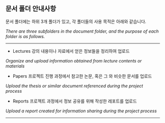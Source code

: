 ## 문서 폴더 안내사항
문서 폴더에는 하위 3개 폴더가 있고, 각 폴더들의 사용 목적은 아래와 같습니다.

_There are three subfolders in the document folder, and the purpose of each folder is as follows._

---

 - Lectures
 강의 내용이나 자료에서 얻은 정보들을 정리하여 업로드
 
 _Organize and upload information obtained from lecture contents or materials_
 
 - Papers
 프로젝트 진행 과정에서 참고한 논문, 혹은 그 와 비슷한 문서를 업로드
 
 _Upload the thesis or similar document referenced during the project process_
 
 - Reports
 프로젝트 과정에서 정보 공유를 위해 작성한 레포트를 업로드
 
_Upload a report created for information sharing during the project process_



---
